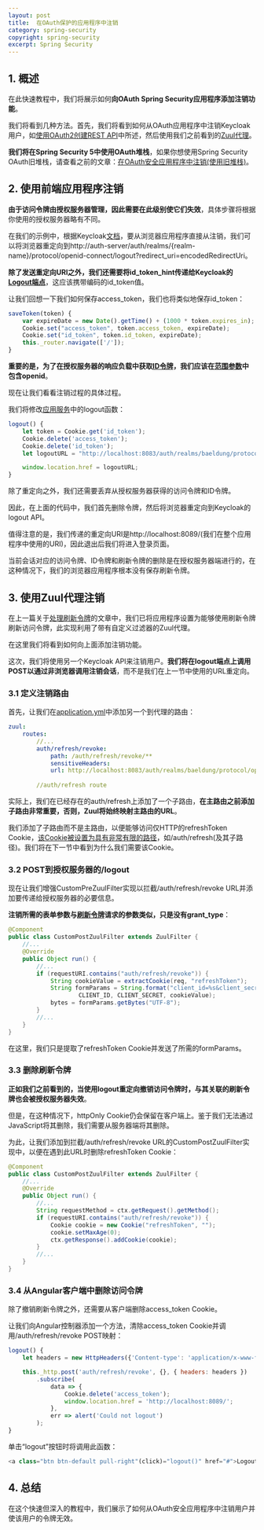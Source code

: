 ```yaml
---
layout: post
title:  在OAuth保护的应用程序中注销
category: spring-security
copyright: spring-security
excerpt: Spring Security
---
```


## 1. 概述

在此快速教程中，我们将展示如何**向OAuth Spring Security应用程序添加注销功能**。

我们将看到几种方法。首先，我们将看到如何从OAuth应用程序中注销Keycloak用户，如[使用OAuth2创建REST API](https://www.baeldung.com/rest-api-spring-oauth2-angular)中所述，然后使用我们之前看到的[Zuul代理](https://www.baeldung.com/spring-security-oauth2-refresh-token-angular#zuul)。

**我们将在Spring Security 5中使用OAuth堆栈**，如果你想使用Spring Security OAuth旧堆栈，请查看之前的文章：[在OAuth安全应用程序中注销(使用旧堆栈)](https://www.baeldung.com/logout-spring-security-oauth-legacy)。

## 2. 使用前端应用程序注销

**由于访问令牌由授权服务器管理，因此需要在此级别使它们失效**，具体步骤将根据你使用的授权服务器略有不同。

在我们的示例中，根据Keycloak[文档](https://www.keycloak.org/docs/25.0.6/securing_apps/#logout)，要从浏览器应用程序直接从注销，我们可以将浏览器重定向到http://auth-server/auth/realms/{realm-name}/protocol/openid-connect/logout?redirect_uri=encodedRedirectUri。

**除了发送重定向URI之外，我们还需要将id_token_hint传递给Keycloak的[Logout端点](https://www.keycloak.org/docs-api/latest/javadocs/org/keycloak/protocol/oidc/endpoints/LogoutEndpoint.html)**，这应该携带编码的id_token值。

让我们回想一下我们如何保存access_token，我们也将类似地保存id_token：

```javascript
saveToken(token) {
    var expireDate = new Date().getTime() + (1000 * token.expires_in);
    Cookie.set("access_token", token.access_token, expireDate);
    Cookie.set("id_token", token.id_token, expireDate);
    this._router.navigate(['/']);
}
```

**重要的是，为了在授权服务器的响应负载中获取[ID令牌](https://www.oauth.com/oauth2-servers/openid-connect/id-tokens/)，我们应该在[范围参数](https://www.baeldung.com/rest-api-spring-oauth2-angular#app-service)中包含openid**。

现在让我们看看注销过程的具体过程。

我们将修改[应用服务](https://www.baeldung.com/rest-api-spring-oauth2-angular#app-service-1)中的logout函数：

```javascript
logout() {
    let token = Cookie.get('id_token');
    Cookie.delete('access_token');
    Cookie.delete('id_token');
    let logoutURL = "http://localhost:8083/auth/realms/baeldung/protocol/openid-connect/logout?id_token_hint=" + token + "&post_logout_redirect_uri=" + this.redirectUri;

    window.location.href = logoutURL;
}
```

除了重定向之外，我们还需要丢弃从授权服务器获得的访问令牌和ID令牌。

因此，在上面的代码中，我们首先删除令牌，然后将浏览器重定向到Keycloak的logout API。

值得注意的是，我们传递的重定向URI是http://localhost:8089/(我们在整个应用程序中使用的URI)，因此退出后我们将进入登录页面。

当前会话对应的访问令牌、ID令牌和刷新令牌的删除是在授权服务器端进行的，在这种情况下，我们的浏览器应用程序根本没有保存刷新令牌。

## 3. 使用Zuul代理注销

在上一篇关于[处理刷新令牌](https://www.baeldung.com/spring-security-oauth2-refresh-token-angular)的文章中，我们已将应用程序设置为能够使用刷新令牌刷新访问令牌，此实现利用了带有自定义过滤器的Zuul代理。

在这里我们将看到如何向上面添加注销功能。

这次，我们将使用另一个Keycloak API来注销用户。**我们将在logout端点上调用POST以通过非浏览器调用注销会话**，而不是我们在上一节中使用的URL重定向。

### 3.1 定义注销路由

首先，让我们在[application.yml](https://www.baeldung.com/spring-security-oauth2-refresh-token-angular#zuul)中添加另一个到代理的路由：

```yaml
zuul:
    routes:
        //...
        auth/refresh/revoke:
            path: /auth/refresh/revoke/**
            sensitiveHeaders:
            url: http://localhost:8083/auth/realms/baeldung/protocol/openid-connect/logout
        
        //auth/refresh route
```

实际上，我们在已经存在的auth/refresh上添加了一个子路由，**在主路由之前添加子路由非常重要，否则，Zuul将始终映射主路由的URL**。

我们添加了子路由而不是主路由，以便能够访问仅HTTP的refreshToken Cookie，[该Cookie被设置为具有非常有限的路径](https://www.baeldung.com/spring-security-oauth2-refresh-token-angular#extractToken)，如/auth/refresh(及其子路径)。我们将在下一节中看到为什么我们需要该Cookie。

### 3.2 POST到授权服务器的/logout

现在让我们增强CustomPreZuulFilter实现以拦截/auth/refresh/revoke URL并添加要传递给授权服务器的必要信息。

**注销所需的表单参数与[刷新令牌](https://www.baeldung.com/spring-security-oauth2-refresh-token-angular#injectToken)请求的参数类似，只是没有grant_type**：

```java
@Component
public class CustomPostZuulFilter extends ZuulFilter {
    //... 
    @Override
    public Object run() {
        //...
        if (requestURI.contains("auth/refresh/revoke")) {
            String cookieValue = extractCookie(req, "refreshToken");
            String formParams = String.format("client_id=%s&client_secret=%s&refresh_token=%s",
                    CLIENT_ID, CLIENT_SECRET, cookieValue);
            bytes = formParams.getBytes("UTF-8");
        }
        //...
    }
}
```

在这里，我们只是提取了refreshToken Cookie并发送了所需的formParams。

### 3.3 删除刷新令牌

**正如我们之前看到的，当使用logout重定向撤销访问令牌时，与其关联的刷新令牌也会被授权服务器失效**。

但是，在这种情况下，httpOnly Cookie仍会保留在客户端上。鉴于我们无法通过JavaScript将其删除，我们需要从服务器端将其删除。

为此，让我们添加到拦截/auth/refresh/revoke URL的CustomPostZuulFilter实现中，以便在遇到此URL时删除refreshToken Cookie：

```java
@Component
public class CustomPostZuulFilter extends ZuulFilter {
    //...
    @Override
    public Object run() {
        //...
        String requestMethod = ctx.getRequest().getMethod();
        if (requestURI.contains("auth/refresh/revoke")) {
            Cookie cookie = new Cookie("refreshToken", "");
            cookie.setMaxAge(0);
            ctx.getResponse().addCookie(cookie);
        }
        //...
    }
}
```

### 3.4 从Angular客户端中删除访问令牌

除了撤销刷新令牌之外，还需要从客户端删除access_token Cookie。

让我们向Angular控制器添加一个方法，清除access_token Cookie并调用/auth/refresh/revoke POST映射：

```javascript
logout() {
    let headers = new HttpHeaders({'Content-type': 'application/x-www-form-urlencoded; charset=utf-8'});

    this._http.post('auth/refresh/revoke', {}, { headers: headers })
        .subscribe(
            data => {
                Cookie.delete('access_token');
                window.location.href = 'http://localhost:8089/';
            },
            err => alert('Could not logout')
        );
}
```

单击“logout”按钮时将调用此函数：

```javascript
<a class="btn btn-default pull-right"(click)="logout()" href="#">Logout</a>
```

## 4. 总结

在这个快速但深入的教程中，我们展示了如何从OAuth安全应用程序中注销用户并使该用户的令牌无效。